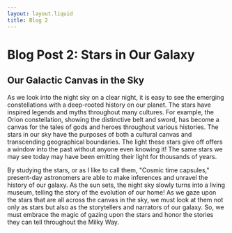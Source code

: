 ```yaml
---
layout: layout.liquid
title: Blog 2
---
```


# Blog Post 2: **Stars in Our Galaxy**
<h2> Our Galactic Canvas in the Sky</h2>
<p> As we look into the night sky on a clear night, it is easy to see the emerging constellations with a deep-rooted history on our planet. The stars have inspired legends and myths throughout many cultures. For example, the Orion constellation, showing the distinctive belt and sword, has become a canvas for the tales of gods and heroes throughout various histories. The stars in our sky have the purposes of both a cultural canvas and transcending geographical boundaries. The light these stars give off offers a window into the past without anyone even knowing it! The same stars we may see today may have been emitting their light for thousands of years. </p>
<p> By studying the stars, or as I like to call them, "Cosmic time capsules," present-day astronomers are able to make inferences and unravel the history of our galaxy. As the sun sets, the night sky slowly turns into a living museum, telling the story of the evolution of our home! As we gaze upon the stars that are all across the canvas in the sky, we must look at them not only as stars but also as the storytellers and narrators of our galaxy. So, we must embrace the magic of gazing upon the stars and honor the stories they can tell throughout the Milky Way. </p>
<footer> </footer>